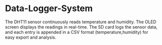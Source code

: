 # Data-Logger-System
The DHT11 sensor continuously reads temperature and humidity. The OLED screen displays the readings in real-time. The SD card logs the sensor data, and each entry is appended in a CSV format (temperature,humidity) for easy export and analysis.
